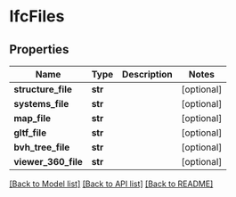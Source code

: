 # IfcFiles

## Properties
Name | Type | Description | Notes
------------ | ------------- | ------------- | -------------
**structure_file** | **str** |  | [optional] 
**systems_file** | **str** |  | [optional] 
**map_file** | **str** |  | [optional] 
**gltf_file** | **str** |  | [optional] 
**bvh_tree_file** | **str** |  | [optional] 
**viewer_360_file** | **str** |  | [optional] 

[[Back to Model list]](../README.md#documentation-for-models) [[Back to API list]](../README.md#documentation-for-api-endpoints) [[Back to README]](../README.md)


